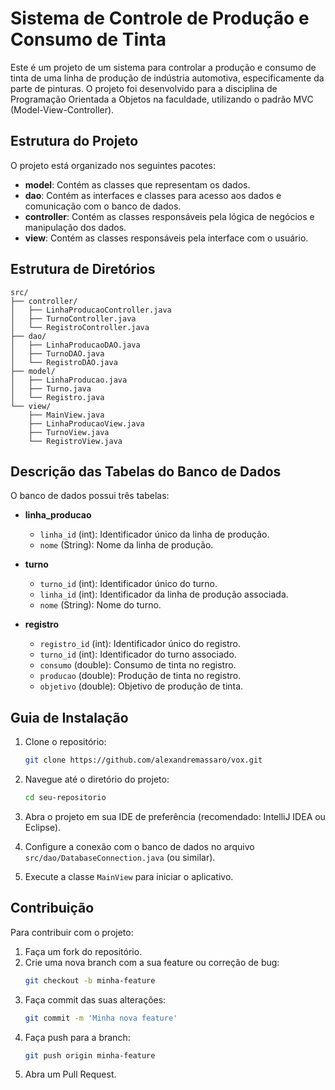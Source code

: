 # Sistema de Controle de Produção e Consumo de Tinta

Este é um projeto de um sistema para controlar a produção e consumo de tinta de uma linha de produção de indústria automotiva, especificamente da parte de pinturas. O projeto foi desenvolvido para a disciplina de Programação Orientada a Objetos na faculdade, utilizando o padrão MVC (Model-View-Controller).

## Estrutura do Projeto

O projeto está organizado nos seguintes pacotes:

- **model**: Contém as classes que representam os dados.
- **dao**: Contém as interfaces e classes para acesso aos dados e comunicação com o banco de dados.
- **controller**: Contém as classes responsáveis pela lógica de negócios e manipulação dos dados.
- **view**: Contém as classes responsáveis pela interface com o usuário.

## Estrutura de Diretórios

```plaintext
src/
├── controller/
│   ├── LinhaProducaoController.java
│   ├── TurnoController.java
│   └── RegistroController.java
├── dao/
│   ├── LinhaProducaoDAO.java
│   ├── TurnoDAO.java
│   └── RegistroDAO.java
├── model/
│   ├── LinhaProducao.java
│   ├── Turno.java
│   └── Registro.java
└── view/
    ├── MainView.java
    ├── LinhaProducaoView.java
    ├── TurnoView.java
    └── RegistroView.java
```

## Descrição das Tabelas do Banco de Dados

O banco de dados possui três tabelas:

- **linha_producao**
  - `linha_id` (int): Identificador único da linha de produção.
  - `nome` (String): Nome da linha de produção.

- **turno**
  - `turno_id` (int): Identificador único do turno.
  - `linha_id` (int): Identificador da linha de produção associada.
  - `nome` (String): Nome do turno.

- **registro**
  - `registro_id` (int): Identificador único do registro.
  - `turno_id` (int): Identificador do turno associado.
  - `consumo` (double): Consumo de tinta no registro.
  - `producao` (double): Produção de tinta no registro.
  - `objetivo` (double): Objetivo de produção de tinta.

## Guia de Instalação

1. Clone o repositório:
    ```sh
    git clone https://github.com/alexandremassaro/vox.git
    ```

2. Navegue até o diretório do projeto:
    ```sh
    cd seu-repositorio
    ```

3. Abra o projeto em sua IDE de preferência (recomendado: IntelliJ IDEA ou Eclipse).

4. Configure a conexão com o banco de dados no arquivo `src/dao/DatabaseConnection.java` (ou similar).

5. Execute a classe `MainView` para iniciar o aplicativo.

## Contribuição

Para contribuir com o projeto:

1. Faça um fork do repositório.
2. Crie uma nova branch com a sua feature ou correção de bug:
    ```sh
    git checkout -b minha-feature
    ```
3. Faça commit das suas alterações:
    ```sh
    git commit -m 'Minha nova feature'
    ```
4. Faça push para a branch:
    ```sh
    git push origin minha-feature
    ```
5. Abra um Pull Request.

